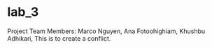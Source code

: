 # lab_3
Project Team Members: Marco Nguyen, Ana Fotoohighiam, Khushbu Adhikari, This is to create a conflict.

